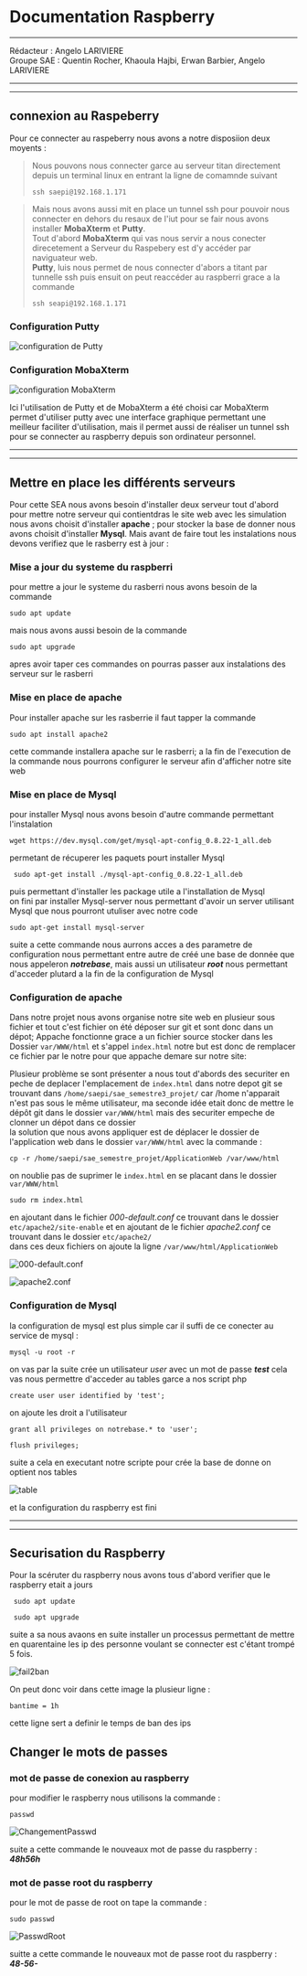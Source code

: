 # Documentation Raspberry
___
Rédacteur : Angelo LARIVIERE  
Groupe SAE :  Quentin Rocher, Khaoula Hajbi, Erwan Barbier, Angelo LARIVIERE 
___
___
## connexion  au Raspeberry

Pour ce connecter au raspeberry nous avons a notre disposiion deux moyents :  
> Nous pouvons nous connecter garce au serveur titan directement depuis un terminal linux en entrant la ligne de comamnde suivant  
> ```
>ssh saepi@192.168.1.171
> ```  
>

> Mais nous avons aussi mit en place un tunnel ssh pour pouvoir nous connecter en dehors du resaux de l'iut pour se fair nous avons installer **MobaXterm** et **Putty**.  
>Tout d'abord **MobaXterm** qui vas nous servir a nous conecter direcetement a Serveur du Raspebery est d'y accéder par naviguateur web.  
>**Putty**, luis nous permet de nous connecter d'abors a titant par tunnelle ssh puis ensuit on peut reaccéder au raspberri grace a la commande
>```
>ssh seapi@192.168.1.171
>```

### Configuration Putty
![configuration de Putty](../Image/configurationPutty.png "configuration de putty")

### Configuration MobaXterm
![configuration MobaXterm](../Image/configurationMobaXtern.png "configuration de MobaXterm")

Ici l'utilisation de Putty et de MobaXterm a été choisi car MobaXterm permet d'utiliser putty avec une interface graphique permettant une meilleur faciliter d'utilisation, mais il permet aussi de réaliser un tunnel ssh pour se connecter au raspberry depuis son ordinateur personnel.  

___
___  
## Mettre en place les différents serveurs  
Pour cette SEA nous avons besoin d'installer deux serveur tout d'abord pour mettre notre serveur qui contientdras le site web avec les simulation nous avons choisit d'installer **apache** ; pour stocker la base de donner nous avons choisit d'installer **Mysql**.
Mais avant de faire tout les instalations nous devons verifiez que le rasberry est à jour :  

### Mise a jour du systeme du raspberri
pour mettre a jour le systeme du rasberri nous avons besoin de la commande 
```
sudo apt update
```

mais nous avons aussi besoin de la commande
```
sudo apt upgrade
```
 apres avoir taper ces commandes on pourras passer aux instalations des serveur sur le rasberri 

### Mise en place de apache
Pour installer apache sur les rasberrie il faut tapper la commande 
```
sudo apt install apache2
```
cette commande installera apache sur le rasberri; a la fin de l'execution de la commande nous pourrons configurer le serveur afin d'afficher notre site web

### Mise en place de Mysql
pour installer Mysql nous avons besoin d'autre commande permettant l'instalation   
``` 
wget https://dev.mysql.com/get/mysql-apt-config_0.8.22-1_all.deb
 ```   
permetant de récuperer les paquets pourt installer Mysql

```
 sudo apt-get install ./mysql-apt-config_0.8.22-1_all.deb
```
puis permettant d'installer les package utile a l'installation de Mysql  
on fini par installer Mysql-server nous permettant d'avoir un server utilisant Mysql que nous pourront utuliser avec notre code  
```
sudo apt-get install mysql-server
```  
suite a cette commande nous aurrons acces a des parametre de configuration nous permettant entre autre de créé une base de donnée que nous appeleron **_notrebase_**, mais aussi un utilisateur **_root_** nous permettant d'acceder plutard a la fin de la configuration de Mysql  


### Configuration de apache
Dans notre projet nous avons organise notre site web en plusieur sous fichier et tout c'est fichier on été déposer sur git et sont donc dans un dépot; Appache fonctionne grace a un fichier source stocker dans les Dossier ```var/WWW/html``` et s'appel ```index.html``` notre but est donc de remplacer ce fichier par le notre pour que appache demare sur notre site:  

Plusieur problème se sont présenter a nous tout d'abords des securiter en peche de deplacer l'emplacement de ```index.html``` dans notre depot git se trouvant dans ```/home/saepi/sae_semestre3_projet/``` car /home n'apparait n'est pas sous le même utilisateur, ma seconde idée etait donc de mettre le dépôt git dans le dossier ```var/WWW/html``` mais des securiter empeche de clonner un dépot dans ce dossier   
la solution que nous avons appliquer est de déplacer le dossier de l'application web dans le dossier ```var/WWW/html``` avec la commande :  
```
cp -r /home/saepi/sae_semestre_projet/ApplicationWeb /var/www/html
```
on noublie pas de suprimer le ```index.html``` en se placant dans le dossier ```var/WWW/html```
```
sudo rm index.html
```
en ajoutant dans le fichier _000-default.conf_ ce trouvant dans le dossier ```etc/apache2/site-enable``` et en ajoutant de le fichier _apache2.conf_ ce trouvant dans le dossier ```etc/apache2/```  
dans ces deux fichiers on ajoute la ligne ```/var/www/html/ApplicationWeb```

![000-default.conf](.\image\000-default.conf.png "000-default.conf")

![apache2.conf](.\image\Apache2Conf.png "apache2.conf")

### Configuration de Mysql

la configuration de mysql est plus simple car il suffi de ce conecter au service de mysql :
```
mysql -u root -r
```

on vas par la suite crée un utilisateur _user_ avec un mot de passe **_test_** cela vas nous permettre d'acceder au tables garce a nos script php

```
create user user identified by 'test';
```  
on ajoute les droit a l'utilisateur  
```
grant all privileges on notrebase.* to 'user';
```  
```
flush privileges;
```

suite a cela en executant notre scripte pour crée la base de donne on optient nos tables   

![table](.\image\table.png "table")  

et la configuration du raspberry est fini
___
___
## Securisation du Raspberry
Pour la scéruter du raspberry nous avons tous d'abord verifier que le raspberry etait a jours
```
 sudo apt update
 
 sudo apt upgrade
 ````
suite a sa nous avaons en suite installer un processus permettant de mettre en quarentaine les ip des personne voulant se connecter est c'étant trompé 5 fois.

![fail2ban](../Image/fail2ban.png "fail2ban")

On peut donc voir dans cette image la plusieur ligne :

```
bantime = 1h
```
cette ligne sert a definir le temps de ban des ips

## Changer le mots de passes

### mot de passe de conexion au raspberry  

pour modifier le raspberry nous utilisons la commande :  
```
passwd
```
![ChangementPasswd](../Image/changementPasswd.png "ChangementPasswd")

suite a cette commande le nouveaux mot de passe du raspberry :  
**_48h56h_**  

### mot de passe root du raspberry

pour le mot de passe de root on tape la commande :  
```
sudo passwd
```
![PasswdRoot](../Image/PasswdRoot.png "PasswdRoot")

suitte a cette commande le nouveaux mot de passe root du raspberry :  
**_48-56-_**
